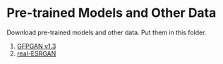 # Pre-trained Models and Other Data

Download pre-trained models and other data. Put them in this folder.

1. [GFPGAN v1.3](https://github.com/TencentARC/GFPGAN/releases/download/v1.3.0/GFPGANv1.3.pth)
2. [real-ESRGAN](https://github.com/xinntao/Real-ESRGAN/releases/download/v0.1.0/RealESRGAN_x4plus.pth)